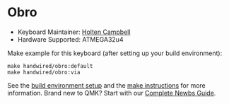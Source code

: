 # Obro

* Keyboard Maintainer: [Holten Campbell](https://github.com/holtenc)
* Hardware Supported: ATMEGA32u4

Make example for this keyboard (after setting up your build environment):

    make handwired/obro:default
    make handwired/obro:via

See the [build environment setup](https://docs.qmk.fm/#/getting_started_build_tools) and the [make instructions](https://docs.qmk.fm/#/getting_started_make_guide) for more information. Brand new to QMK? Start with our [Complete Newbs Guide](https://docs.qmk.fm/#/newbs).
